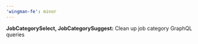 ```yaml
---
'wingman-fe': minor
---
```


**JobCategorySelect, JobCategorySuggest:** Clean up job category GraphQL queries


